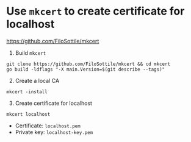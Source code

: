 # Use `mkcert` to create certificate for localhost
https://github.com/FiloSottile/mkcert

1. Build `mkcert`
```
git clone https://github.com/FiloSottile/mkcert && cd mkcert
go build -ldflags "-X main.Version=$(git describe --tags)"
```

2. Create a local CA
```
mkcert -install
```

3. Create certificate for localhost
```
mkcert localhost
```
- Certificate: `localhost.pem`
- Private key: `localhost-key.pem`
